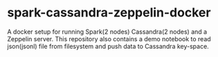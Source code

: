 # spark-cassandra-zeppelin-docker
A docker setup for running Spark(2 nodes) Cassandra(2 nodes) and a Zeppelin server. This repository also contains a demo notebook to read json(jsonl) file from filesystem and push data to Cassandra key-space.
